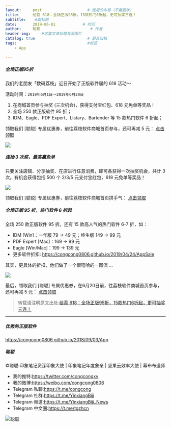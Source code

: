 ```yaml
---
layout:     post                    # 使用的布局（不需要改）
title:      给荔 618：全场正版95折，15款热门6折起，更可抽奖三连！             # 标题 
subtitle:    #副标题
date:       2019-06-01            # 时间
author:     聪聪                      # 作者
header-img:     #这篇文章标题背景图片
catalog: true                       # 是否归档
tags:                               #标签
    - App

---
```

##### 全场正版95折

我们的老朋友「数码荔枝」近日开始了正版软件届的 618 活动～

活动时间：`2019年6月1日～2019年6月20日`

1. 在商城首页参与抽奖 (三次机会)，获得支付宝红包、618 元免单等奖品！
2. 全场 250 款正版软件 95 折；
3. IDM、Eagle、PDF Expert、Listary、Bartender 等 15 款热门软件 6 折起；

领取我们 [聪聪] 专属优惠券，前往荔枝软件商城首页参与，还可再减 5 元： [点击领取](https://partner.lizhi.io/congcong/cp)

![](http://ww1.sinaimg.cn/large/9b84e6acly1g3nsxxwrwcj21bb0n6agc.jpg)

##### 连抽 3 次奖，最高赢免单

只要关注店铺、分享抽奖、在店进行任意消费，即可各获得一次抽奖机会，共计 3 次。有机会获得包括 500 个 2/3/5 元支付宝红包，618 元免单等奖品！

![](http://ww1.sinaimg.cn/large/9b84e6acly1g3nsy9cqagj21e5152n2b.jpg)

领取我们 [聪聪] 专属优惠券，前往荔枝软件商城首页拼手气： [点击领取](https://partner.lizhi.io/congcong/cp)

##### 全场正版 95 折，热门软件 6 折起

全场 250 款正版软件 95 折。还有 15 款高人气的热门软件 6-7 折，如：

- IDM [Win]：一年版 79 -> 49 元；终生版 149 -> 99 元
- PDF Expert [Mac]：169 -> 99 元
- Eagle [Win/Mac]：199 -> 139 元
- 更多软件折扣: <https://congcong0806.github.io/2019/04/24/AppSale>

其实，更具体的折扣，他们做了一个很嘻哈的一图流 ...

![](http://ww1.sinaimg.cn/large/9b84e6acly1g3nsyduahmj20rs5p61kx.jpg)

最后，领取我们 [聪聪] 专属优惠券，在6月20日前，往荔枝软件商城首页参与，还可再减 5 元： [点击领取](https://partner.lizhi.io/congcong/cp)

> 转载请注明原文出处:[给荔 618：全场正版95折，15款热门6折起，更可抽奖三连！](https://congcong0806.github.io/2019/06/01/Lizhi618)

- - - -

##### 优秀的正版软件
<https://congcong0806.github.io/2018/09/03/App>

##### 聪聪
&copy;聪聪:印象笔记资深印象大使 | 印象笔记年度象亲 | 坚果云效率大使 | 幕布布道师

* 我的推特:<https://twitter.com/congcongxv>
* 我的微博:<https://weibo.com/congcong0806>
* Telegram 私聊:<https://t.me/congcong>
* Telegram 社群:<https://t.me/YinxiangBiji>
* Telegram 频道:<https://t.me/YinxiangBiji_News>
* Telegram 中文圈:<https://t.me/tgzhcn>

![聪聪](https://i.v2ex.co/3wc207g5.png) 
